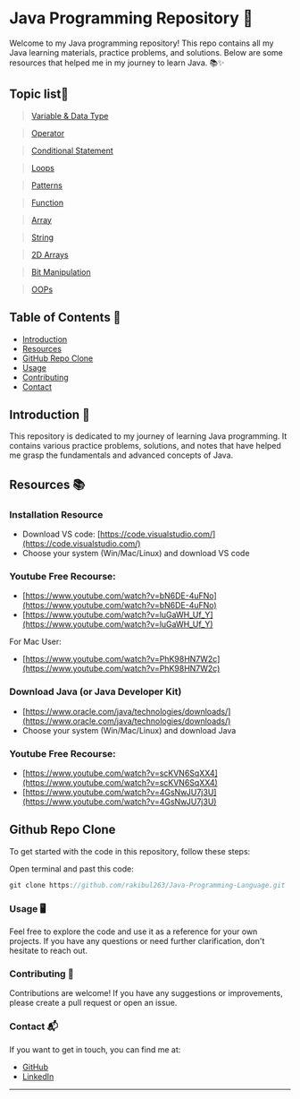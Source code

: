 # Java Programming Repository 🚀

Welcome to my Java programming repository! This repo contains all my Java learning materials, practice problems, and solutions. Below are some resources that helped me in my journey to learn Java. 📚✨

## Topic list📑

> [Variable & Data Type](https://github.com/rakibul263/Java-Programming-Language/tree/main/Variable%20%26%20Data%20Type)

> [Operator](https://github.com/rakibul263/Java-Programming-Language/tree/main/Operator)

> [Conditional Statement](https://github.com/rakibul263/Java-Programming-Language/tree/main/Conditional%20Statement)

> [Loops](https://github.com/rakibul263/Java-Programming-Language/tree/main/Loops)

> [Patterns](https://github.com/rakibul263/Java-Programming-Language/tree/main/Patterns)

> [Function](https://github.com/rakibul263/Java-Programming-Language/tree/main/Function)

> [Array](https://github.com/rakibul263/Java-Programming-Language/tree/main/Array)

> [String](https://github.com/rakibul263/Java-Programming-Language/tree/main/String)

> [2D Arrays](https://github.com/rakibul263/Java-Programming-Language/tree/main/2D%20Arrays)

> [Bit Manipulation](https://github.com/rakibul263/Java-Programming-Language/tree/main/Bit%20Manipulation)

> [OOPs](https://github.com/rakibul263/Java-Programming-Language/tree/main/OOPs)

## Table of Contents 📑

- [Introduction](https://github.com/rakibul263/Java-Programming-Language/tree/main)
- [Resources](https://github.com/rakibul263/Java-Programming-Language/tree/main)
- [GitHub Repo Clone](https://github.com/rakibul263/Java-Programming-Language/tree/main)
- [Usage](https://github.com/rakibul263/Java-Programming-Language/tree/main)
- [Contributing](https://github.com/rakibul263/Java-Programming-Language/tree/main)
- [Contact](https://github.com/rakibul263/Java-Programming-Language/tree/main)

## Introduction 🌟

This repository is dedicated to my journey of learning Java programming. It contains various practice problems, solutions, and notes that have helped me grasp the fundamentals and advanced concepts of Java.

## Resources 📚

### Installation Resource

- Download VS code: [https://code.visualstudio.com/](https://code.visualstudio.com/)
- Choose your system (Win/Mac/Linux) and download VS code

### Youtube Free Recourse:

- [https://www.youtube.com/watch?v=bN6DE-4uFNo](https://www.youtube.com/watch?v=bN6DE-4uFNo)
- [https://www.youtube.com/watch?v=luGaWH_Uf_Y](https://www.youtube.com/watch?v=luGaWH_Uf_Y)

For Mac User:

- [https://www.youtube.com/watch?v=PhK98HN7W2c](https://www.youtube.com/watch?v=PhK98HN7W2c)

### Download Java (or Java Developer Kit)

- [https://www.oracle.com/java/technologies/downloads/](https://www.oracle.com/java/technologies/downloads/)
- Choose your system (Win/Mac/Linux) and download Java

### Youtube Free Recourse:

- [https://www.youtube.com/watch?v=scKVN6SqXX4](https://www.youtube.com/watch?v=scKVN6SqXX4)
- [https://www.youtube.com/watch?v=4GsNwJU7j3U](https://www.youtube.com/watch?v=4GsNwJU7j3U)

## Github Repo Clone

To get started with the code in this repository, follow these steps:

Open terminal and past this code:

```cpp
git clone https://github.com/rakibul263/Java-Programming-Language.git
```

### Usage 🖥️

Feel free to explore the code and use it as a reference for your own projects. If you have any questions or need further clarification, don't hesitate to reach out.

### Contributing 🤝

Contributions are welcome! If you have any suggestions or improvements, please create a pull request or open an issue.

### Contact 📬

If you want to get in touch, you can find me at:

- [GitHub](https://github.com/rakibul263)
- [LinkedIn](https://www.linkedin.com/home?originalSubdomain=bd)

---
